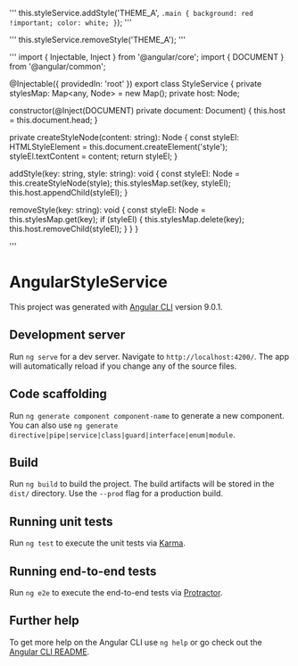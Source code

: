 '''
  this.styleService.addStyle('THEME_A', `
      .main {
        background: red !important;
        color: white;
      }
  `);
'''

'''
   this.styleService.removeStyle('THEME_A');
'''

'''
import { Injectable, Inject } from '@angular/core';
import { DOCUMENT } from '@angular/common';

@Injectable({
  providedIn: 'root'
})
export class StyleService {
  private stylesMap: Map<any, Node> = new Map();
  private host: Node;

  constructor(@Inject(DOCUMENT) private document: Document) {
    this.host = this.document.head;
  }

  private createStyleNode(content: string): Node {
    const styleEl: HTMLStyleElement = this.document.createElement('style');
    styleEl.textContent = content;
    return styleEl;
  }

  addStyle(key: string, style: string): void {
    const styleEl: Node = this.createStyleNode(style);
    this.stylesMap.set(key, styleEl);
    this.host.appendChild(styleEl);
  }

  removeStyle(key: string): void {
    const styleEl: Node = this.stylesMap.get(key);
    if (styleEl) {
      this.stylesMap.delete(key);
      this.host.removeChild(styleEl);
    }
  }
}

'''


# AngularStyleService

This project was generated with [Angular CLI](https://github.com/angular/angular-cli) version 9.0.1.

## Development server

Run `ng serve` for a dev server. Navigate to `http://localhost:4200/`. The app will automatically reload if you change any of the source files.

## Code scaffolding

Run `ng generate component component-name` to generate a new component. You can also use `ng generate directive|pipe|service|class|guard|interface|enum|module`.

## Build

Run `ng build` to build the project. The build artifacts will be stored in the `dist/` directory. Use the `--prod` flag for a production build.

## Running unit tests

Run `ng test` to execute the unit tests via [Karma](https://karma-runner.github.io).

## Running end-to-end tests

Run `ng e2e` to execute the end-to-end tests via [Protractor](http://www.protractortest.org/).

## Further help

To get more help on the Angular CLI use `ng help` or go check out the [Angular CLI README](https://github.com/angular/angular-cli/blob/master/README.md).
